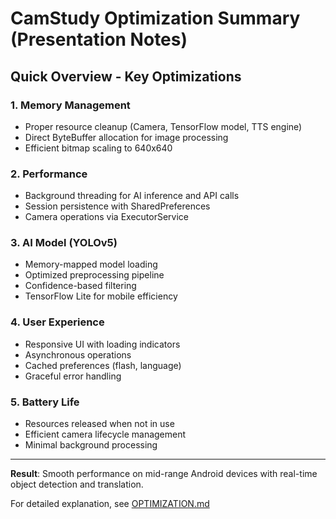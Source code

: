 # CamStudy Optimization Summary (Presentation Notes)

## Quick Overview - Key Optimizations

### 1. **Memory Management**
- Proper resource cleanup (Camera, TensorFlow model, TTS engine)
- Direct ByteBuffer allocation for image processing
- Efficient bitmap scaling to 640x640

### 2. **Performance**
- Background threading for AI inference and API calls
- Session persistence with SharedPreferences
- Camera operations via ExecutorService

### 3. **AI Model (YOLOv5)**
- Memory-mapped model loading
- Optimized preprocessing pipeline
- Confidence-based filtering
- TensorFlow Lite for mobile efficiency

### 4. **User Experience**
- Responsive UI with loading indicators
- Asynchronous operations
- Cached preferences (flash, language)
- Graceful error handling

### 5. **Battery Life**
- Resources released when not in use
- Efficient camera lifecycle management
- Minimal background processing

---

**Result**: Smooth performance on mid-range Android devices with real-time object detection and translation.

For detailed explanation, see [OPTIMIZATION.md](OPTIMIZATION.md)
